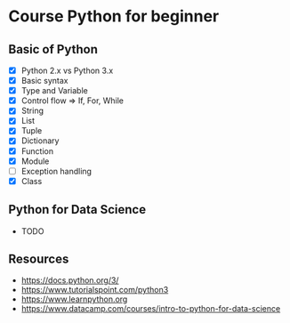 # Course Python for beginner

## Basic of Python
* [x] Python 2.x vs Python 3.x
* [x] Basic syntax
* [x] Type and Variable
* [x] Control flow => If, For, While
* [x] String
* [x] List
* [x] Tuple
* [x] Dictionary
* [x] Function
* [x] Module
* [ ] Exception handling
* [x] Class

## Python for Data Science
* TODO

## Resources
* https://docs.python.org/3/
* https://www.tutorialspoint.com/python3
* https://www.learnpython.org
* https://www.datacamp.com/courses/intro-to-python-for-data-science

